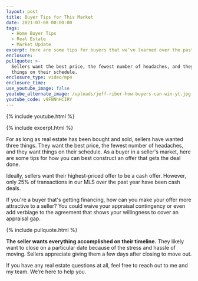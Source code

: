 ```yaml
---
layout: post
title: Buyer Tips for This Market
date: 2021-07-08 00:00:00
tags:
  - Home Buyer Tips
  - Real Estate
  - Market Update
excerpt: Here are some tips for buyers that we’ve learned over the past year.
enclosure:
pullquote: >-
  Sellers want the best price, the fewest number of headaches, and they want
  things on their schedule.
enclosure_type: video/mp4
enclosure_time:
use_youtube_image: false
youtube_alternate_image: /uploads/jeff-riber-how-buyers-can-win-yt.jpg
youtube_code: v9FNNhHCIRY
---
```

{% include youtube.html %}

{% include excerpt.html %}

For as long as real estate has been bought and sold, sellers have wanted three things. They want the best price, the fewest number of headaches, and they want things on their schedule. As a buyer in a seller's market, here are some tips for how you can best construct an offer that gets the deal done.

Ideally, sellers want their highest-priced offer to be a cash offer. However, only 25% of transactions in our MLS over the past year have been cash deals.&nbsp;

If you're a buyer that's getting financing, how can you make your offer more attractive to a seller? You could waive your appraisal contingency or even add verbiage to the agreement that shows your willingness to cover an appraisal gap.

{% include pullquote.html %}

**The seller wants everything accomplished on their timeline.** They likely want to close on a particular date because of the stress and hassle of moving. Sellers appreciate giving them a few days after closing to move out.

If you have any real estate questions at all, feel free to reach out to me and my team. We’re here to help you.
